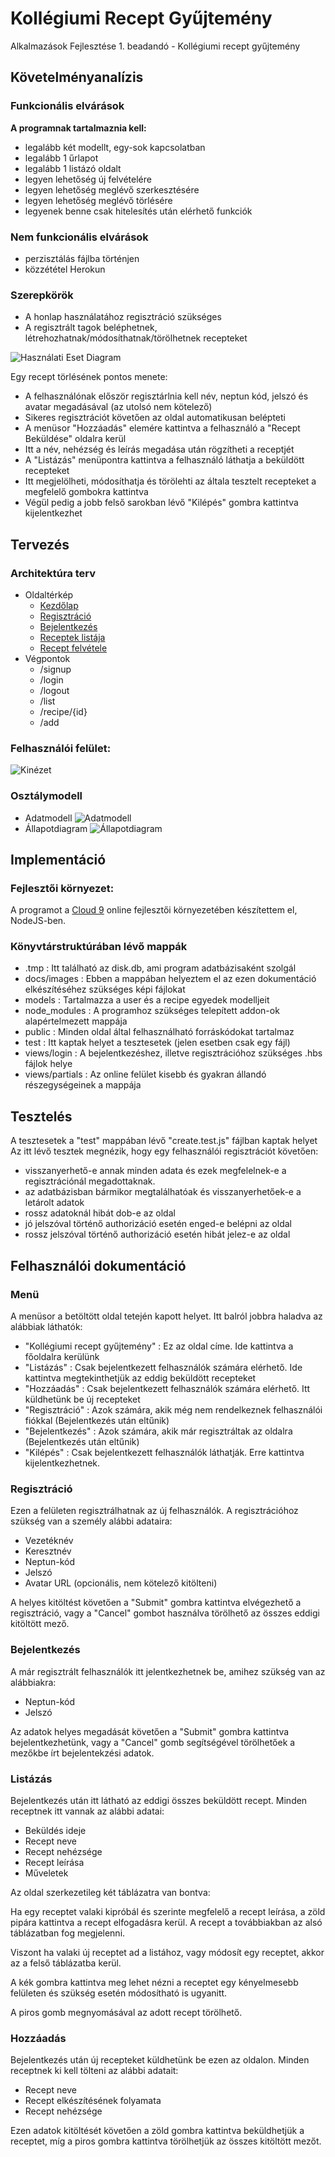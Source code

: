 # Kollégiumi Recept Gyűjtemény
Alkalmazások Fejlesztése 1. beadandó - Kollégiumi recept gyűjtemény

## Követelményanalízis

### Funkcionális elvárások
**A programnak tartalmaznia kell:**
- legalább két modellt, egy-sok kapcsolatban
- legalább 1 űrlapot
- legalább 1 listázó oldalt
- legyen lehetőség új felvételére
- legyen lehetőség meglévő szerkesztésére
- legyen lehetőség meglévő törlésére
- legyenek benne csak hitelesítés után elérhető funkciók

### Nem funkcionális elvárások
- perzisztálás fájlba történjen
- közzététel Herokun

### Szerepkörök
- A honlap használatához regisztráció szükséges
- A regisztrált tagok beléphetnek, létrehozhatnak/módosíthatnak/törölhetnek recepteket

![Használati Eset Diagram](docs/images/hasznalati_eset_diagram.png)

Egy recept törlésének pontos menete:
- A felhasználónak először regisztárlnia kell név, neptun kód, jelszó és avatar megadásával (az utolsó nem kötelező)
- Sikeres regisztrációt követően az oldal automatikusan belépteti
- A menüsor "Hozzáadás" elemére kattintva a felhasználó a "Recept Beküldése" oldalra kerül
- Itt a név, nehézség és leírás megadása után rögzítheti a receptjét
- A "Listázás" menüpontra kattintva a felhasználó láthatja a beküldött recepteket
- Itt megjelölheti, módosíthatja és törölehti az általa tesztelt recepteket a megfelelő gombokra kattintva
- Végül pedig a jobb felső sarokban lévő "Kilépés" gombra kattintva kijelentkezhet

## Tervezés

### Architektúra terv
- Oldaltérkép
  - [Kezdőlap](http://kollegiumi-recept-gyujtemeny.herokuapp.com/)
  - [Regisztráció](http://kollegiumi-recept-gyujtemeny.herokuapp.com/login/signup)
  - [Bejelentkezés](http://kollegiumi-recept-gyujtemeny.herokuapp.com/login/login)
  - [Receptek listája](http://kollegiumi-recept-gyujtemeny.herokuapp.com/list)
  - [Recept felvétele](http://kollegiumi-recept-gyujtemeny.herokuapp.com/add)
- Végpontok
  - /signup
  - /login
  - /logout
  - /list
  - /recipe/{id}
  - /add

### Felhasználói felület:
![Kinézet](docs/images/kinezet.png)

### Osztálymodell
- Adatmodell
![Adatmodell](docs/images/adatmodell.png)
- Állapotdiagram
![Állapotdiagram](docs/images/allapotdiagram.png)

## Implementáció

### Fejlesztői környezet:
A programot a [Cloud 9](https://c9.io/) online fejlesztői környezetében készítettem el, NodeJS-ben.

### Könyvtárstruktúrában lévő mappák
- .tmp : Itt található az disk.db, ami program adatbázisaként szolgál
- docs/images : Ebben a mappában helyeztem el az ezen dokumentáció elkészítéséhez szükséges képi fájlokat
- models : Tartalmazza a user és a recipe egyedek modelljeit
- node_modules : A programhoz szükséges telepített addon-ok alapértelmezett mappája
- public : Minden oldal által felhasználható forráskódokat tartalmaz
- test : Itt kaptak helyet a tesztesetek (jelen esetben csak egy fájl)
- views/login : A bejelentkezéshez, illetve regisztrációhoz szükséges .hbs fájlok helye
- views/partials : Az online felület kisebb és gyakran állandó részegységeinek a mappája

## Tesztelés

A tesztesetek a "test" mappában lévő "create.test.js" fájlban kaptak helyet
Az itt lévő tesztek megnézik, hogy egy felhasználói regisztrációt követően:
- visszanyerhető-e annak minden adata és ezek megfelelnek-e a regisztrációnál megadottaknak.
- az adatbázisban bármikor megtalálhatóak és visszanyerhetőek-e a letárolt adatok
- rossz adatoknál hibát dob-e az oldal
- jó jelszóval történő authorizáció esetén enged-e belépni az oldal
- rossz jelszóval történő authorizáció esetén hibát jelez-e az oldal

## Felhasználói dokumentáció
### Menü
A menüsor a betöltött oldal tetején kapott helyet. Itt balról jobbra haladva az alábbiak láthatók:
- "Kollégiumi recept gyűjtemény" : Ez az oldal címe. Ide kattintva a főoldalra kerülünk
- "Listázás" : Csak bejelentkezett felhasználók számára elérhető. Ide kattintva megtekinthetjük az eddig beküldött recepteket
- "Hozzáadás" : Csak bejelentkezett felhasználók számára elérhető. Itt küldhetünk be új recepteket
- "Regisztráció" : Azok számára, akik még nem rendelkeznek felhasználói fiókkal (Bejelentkezés után eltűnik)
- "Bejelentkezés" : Azok számára, akik már regisztráltak az oldalra (Bejelentkezés után eltűnik)
- "Kilépés" : Csak bejelentkezett felhasználók láthatják. Erre kattintva kijelentkezhetnek.

### Regisztráció
Ezen a felületen regisztrálhatnak az új felhasználók.
A regisztrációhoz szükség van a személy alábbi adataira:
- Vezetéknév
- Keresztnév
- Neptun-kód
- Jelszó
- Avatar URL (opcionális, nem kötelező kitölteni)

A helyes kitöltést követően a "Submit" gombra kattintva elvégezhető a regisztráció, vagy a "Cancel" gombot használva törölhető az összes eddigi kitöltött mező.

### Bejelentkezés
A már regisztrált felhasználók itt jelentkezhetnek be, amihez szükség van az alábbiakra:
- Neptun-kód
- Jelszó

Az adatok helyes megadását követően a "Submit" gombra kattintva bejelentkezhetünk, vagy a "Cancel" gomb segítségével törölhetőek a mezőkbe írt bejelentekzési adatok.

### Listázás
Bejelentkezés után itt látható az eddigi összes beküldött recept.
Minden receptnek itt vannak az alábbi adatai:
- Beküldés ideje
- Recept neve
- Recept nehézsége
- Recept leírása
- Műveletek

Az oldal szerkezetileg két táblázatra van bontva:

Ha egy receptet valaki kipróbál és szerinte megfelelő a recept leírása, a zöld pipára kattintva a recept elfogadásra kerül. A recept a továbbiakban az alsó táblázatban fog megjelenni.

Viszont ha valaki új receptet ad a listához, vagy módosít egy receptet, akkor az a felső táblázatba kerül.

A kék gombra kattintva meg lehet nézni a receptet egy kényelmesebb felületen és szükség esetén módosítható is ugyanitt.

A piros gomb megnyomásával az adott recept törölhető.

### Hozzáadás
Bejelentkezés után új recepteket küldhetünk be ezen az oldalon.
Minden receptnek ki kell tölteni az alábbi adatait:
- Recept neve
- Recept elkészítésének folyamata
- Recept nehézsége

Ezen adatok kitöltését követően a zöld gombra kattintva beküldhetjük a receptet, míg a piros gombra kattintva törölhetjük az összes kitöltött mezőt.





